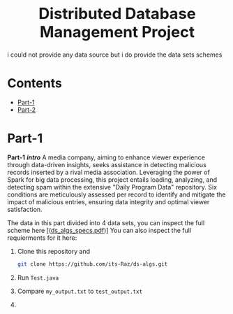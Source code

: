 <h1 align='center' style="text-align:center; font-weight:bold; font-size:2.5em"> Distributed Database Management Project</h1>

<p align='center' style="text-align:center;font-size:1em;">
  



i could not provide any data source but i do provide the data sets schemes 
</p>





# Contents

- [Part-1](#Part-1)
- [Part-2](#Part-2)


# Part-1
**Part-1**
***intro***
A media company, aiming to enhance viewer experience through data-driven insights, seeks assistance in detecting malicious records inserted by a rival media association.
Leveraging the power of Spark for big data processing, this project entails loading, analyzing, and detecting spam within the extensive "Daily Program Data" repository.
Six conditions are meticulously assessed per record to identify and mitigate the impact of malicious entries, ensuring data integrity and optimal viewer satisfaction.

The data in this part divided into 4 data sets, you can inspect the full scheme here  [([ds_algs_specs.pdf](https://github.com/its-Raz/ds-algs/blob/master/ds_algs_spec.pdf))]
You can also inspect the full requierments for it here:


1. Clone this repository and 

   ```bash
   git clone https://github.com/its-Raz/ds-algs.git
   
   ```
2. Run ```Test.java```
3. Compare ```my_output.txt``` to ```test_output.txt```
4. 

